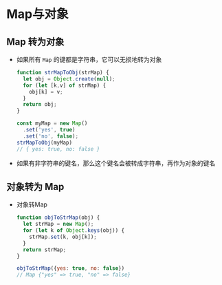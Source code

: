 # Map与对象

## Map 转为对象

- 如果所有 `Map` 的键都是字符串，它可以无损地转为对象

    ```js
    function strMapToObj(strMap) {
      let obj = Object.create(null);
      for (let [k,v] of strMap) {
        obj[k] = v;
      }
      return obj;
    }

    const myMap = new Map()
      .set('yes', true)
      .set('no', false);
    strMapToObj(myMap)
    // { yes: true, no: false }
    ```

- 如果有非字符串的键名，那么这个键名会被转成字符串，再作为对象的键名

## 对象转为 Map

- 对象转Map

    ```js
    function objToStrMap(obj) {
      let strMap = new Map();
      for (let k of Object.keys(obj)) {
        strMap.set(k, obj[k]);
      }
      return strMap;
    }

    objToStrMap({yes: true, no: false})
    // Map {"yes" => true, "no" => false}
    ```
